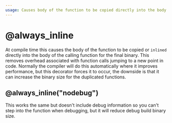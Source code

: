 ```yaml
---
usage: Causes body of the function to be copied directly into the body of the calling function in the final binary 
---
```


# @always_inline
At compile time this causes the body of the function to be copied or `inlined` directly into the body of the calling function for the final binary. This removes overhead associated with function calls jumping to a new point in code. Normally the compiler will do this automatically where it improves performance, but this decorator forces it to occur, the downside is that it can increase the binary size for the duplicated functions.

## @always_inline("nodebug")
This works the same but doesn't include debug information so you can't step into the function when debugging, but it will reduce debug build binary size.
